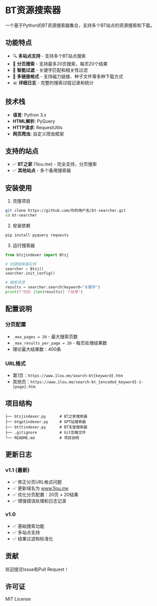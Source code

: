# BT资源搜索器

一个基于Python的BT资源搜索器集合，支持多个BT站点的资源搜索和下载。

## 功能特点

- 🔍 **多站点支持** - 支持多个BT站点搜索
- 📄 **分页搜索** - 支持最多20页搜索，每页20个结果
- 🎯 **智能过滤** - 关键字匹配和相关性过滤
- 🔗 **多链接格式** - 支持磁力链接、种子文件等多种下载方式
- 📊 **详细日志** - 完整的搜索过程记录和统计

## 技术栈

- **语言**: Python 3.x
- **HTML解析**: PyQuery
- **HTTP请求**: RequestUtils
- **网页爬虫**: 自定义爬虫框架

## 支持的站点

- ✅ **BT之家** (1lou.me) - 完全支持，分页搜索
- ✅ **其他站点** - 多个备用搜索器

## 安装使用

1. 克隆项目
```bash
git clone https://github.com/你的用户名/bt-searcher.git
cd bt-searcher
```

2. 安装依赖
```bash
pip install pyquery requests
```

3. 运行搜索器
```python
from btzjindexer import Btzj

# 创建搜索器实例
searcher = Btzj()
searcher.init_config()

# 搜索资源
results = searcher.search(keyword="关键字")
print(f"找到 {len(results)} 个结果")
```

## 配置说明

### 分页配置
- `_max_pages = 20` - 最大搜索页数
- `_max_results_per_page = 20` - 每页处理结果数
- 理论最大结果数：400条

### URL格式
- 第1页：`https://www.1lou.me/search-bt{keyword}.htm`
- 其他页：`https://www.1lou.me/search-bt_{encoded_keyword}-1-{page}.htm`

## 项目结构

```
├── btzjindexer.py      # BT之家搜索器
├── btgptindexer.py     # GPT站搜索器
├── btttindexer.py      # BT天堂搜索器
├── .gitignore          # Git忽略文件
└── README.md           # 项目说明
```

## 更新日志

### v1.1 (最新)
- ✅ 修正分页URL格式问题
- ✅ 更新域名为 www.1lou.me
- ✅ 优化分页配置：20页 × 20结果
- ✅ 增强错误处理和日志记录

### v1.0
- ✅ 基础搜索功能
- ✅ 多站点支持
- ✅ 结果过滤和标准化

## 贡献

欢迎提交Issue和Pull Request！

## 许可证

MIT License